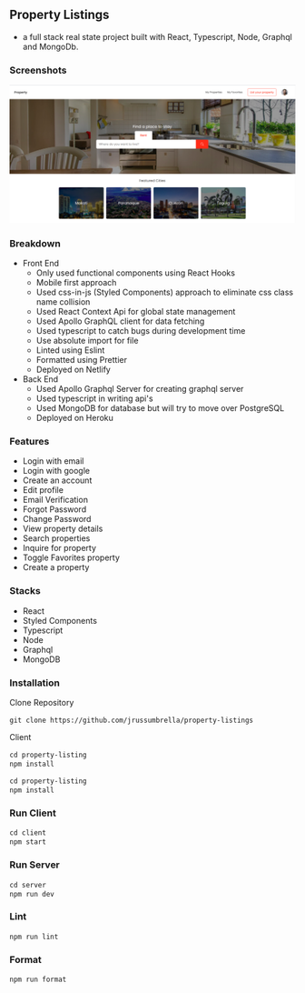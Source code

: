 ## Property Listings

- a full stack real state project built with React, Typescript, Node, Graphql and MongoDb.

### Screenshots

![thumbnail](property.png)

### Breakdown

- Front End
  - Only used functional components using React Hooks
  - Mobile first approach
  - Used css-in-js (Styled Components) approach to eliminate css class name collision
  - Used React Context Api for global state management
  - Used Apollo GraphQL client for data fetching
  - Used typescript to catch bugs during development time
  - Use absolute import for file
  - Linted using Eslint
  - Formatted using Prettier
  - Deployed on Netlify
- Back End
  - Used Apollo Graphql Server for creating graphql server
  - Used typescript in writing api's
  - Used MongoDB for database but will try to move over PostgreSQL
  - Deployed on Heroku

### Features

- Login with email
- Login with google
- Create an account
- Edit profile
- Email Verification
- Forgot Password
- Change Password
- View property details
- Search properties
- Inquire for property
- Toggle Favorites property
- Create a property

### Stacks

- React
- Styled Components
- Typescript
- Node
- Graphql
- MongoDB

### Installation

Clone Repository

```
git clone https://github.com/jrussumbrella/property-listings
```

Client

```
cd property-listing
npm install
```

```
cd property-listing
npm install
```

### Run Client

```
cd client
npm start
```

### Run Server

```
cd server
npm run dev
```

### Lint

```
npm run lint
```

### Format

```
npm run format
```
